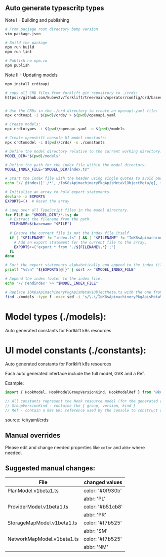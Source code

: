 ## Auto generate typescritp types

Note I - Building and publishing

``` bash
# From pacjage root directory bump version
vim package.json

# Build the package
npm run build
npm run lint

# Publish no npm.io
npm publish
```

Note II - Updating models

``` bash
npm install crdtoapi

# copy all CRD files from forklift git repository to ./crds:
https://github.com/kubev2v/forklift/tree/main/operator/config/crd/bases


# Use the CRDs in the ./crd directory to create an openapi.yaml file:
npx crdtoapi -i $(pwd)/crds/ > $(pwd)/openapi.yaml

# Create models:
npx crdtotypes -i $(pwd)/openapi.yaml -o $(pwd)/models

# Create openshift console UI model constants:
npx crdtomodel -i $(pwd)/crds/ -o ./constants

# Define the model directory relative to the current working directory.
MODEL_DIR="$(pwd)/models"

# Define the path for the index file within the model directory.
MODEL_INDEX_FILE="$MODEL_DIR/index.ts"

# Start the index file with the header using single quotes to avoid parsing.
echo "// @index(['./*', /IoK8sApimachineryPkgApisMetaV1ObjectMeta/g], f => \`export * from '\${f.path}';\`)" > "$MODEL_INDEX_FILE"

# Initialize an array to hold export statements.
declare -a EXPORTS
EXPORTS=()  # Reset the array

# Loop over all TypeScript files in the model directory.
for FILE in "$MODEL_DIR"/*.ts; do
  # Extract the filename from the path.
  FILENAME=$(basename "$FILE")
  
  # Ensure the current file is not the index file itself.
  if [ "$FILENAME" != "index.ts" ] && [ "$FILENAME" != "IoK8sApimachineryPkgApisMetaV1ObjectMeta.ts" ]; then
    # Add an export statement for the current file to the array.
    EXPORTS+=("export * from './${FILENAME%.*}';")
  fi
done

# Sort the export statements alphabetically and append to the index file.
printf "%s\n" "${EXPORTS[@]}" | sort >> "$MODEL_INDEX_FILE"

# Append the index footer to the index file.
echo '// @endindex' >> "$MODEL_INDEX_FILE"

# Replace IoK8sApimachineryPkgApisMetaV1ObjectMeta.ts with the one from kubernetes:
find ./models -type f -exec sed -i 's/\.\/IoK8sApimachineryPkgApisMetaV1ObjectMeta/\.\.\/\.\.\/kubernetes\/models\/IoK8sApimachineryPkgApisMetaV1ObjectMeta/g' {} +
```

# Model types (./models):

Auto generated constants for Forlklift k8s resources

# UI model constants (./constants):

Auto generated constants for Forlklift k8s resources

Each auto generated interface include the full model, GVK and a Ref.

Example:

``` ts
import { HookModel, HookModelGroupVersionKind, HookModelRef } from '@kubev2v/types';

// All constants represent the Hook resource model (for the generated apiVersion)
// GroupVersionKind - containe the { group, version, kind }
// Ref - contain a k8s URL reference used by the console to construct a query.
```

source: /ci/yaml/crds

## Manual overrides

Please edit and change needed properties like `color` and `abbr` where needed.

## Suggested manual changes:

| File | changed values |
|------|----------------|
| PlanModel.v1beta1.ts | color: '#0f930b' |
|                      | abbr: 'PL' |
| ProviderModel.v1beta1.ts | color: '#b51cb8' |
|                      | abbr: 'PR' |  |
| StorageMapModel.v1beta1.ts | color: '#f7b525' |
|                      | abbr: 'SM' |
| NetworkMapModel.v1beta1.ts | color: '#f7b525' |
|                      | abbr: 'NM' |

